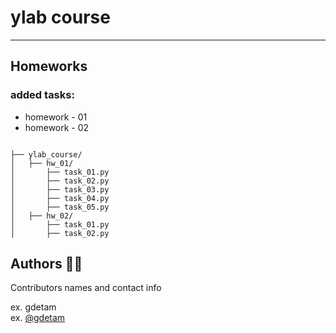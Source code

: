 # ylab course
***

## Homeworks
### added tasks: <br>
- homework - 01 <br>
- homework - 02 <br>

```commandline

├── ylab_course/
│   ├── hw_01/   
│       ├── task_01.py
│       ├── task_02.py
│       ├── task_03.py
│       ├── task_04.py
│       ├── task_05.py
│   ├── hw_02/   
│       ├── task_01.py
│       ├── task_02.py

```

## Authors 👨‍💻

Contributors names and contact info

ex. gdetam  
ex. [@gdetam](https://t.me/onlygdetam)